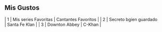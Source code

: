 ## Mis Gustos
| 1 | Mis series Favoritas | Cantantes Favoritos | 
| 2 | Secreto bgien guardado | Santa Fe Klan |
| 3 | Downton Abbey | C-Khan | 

